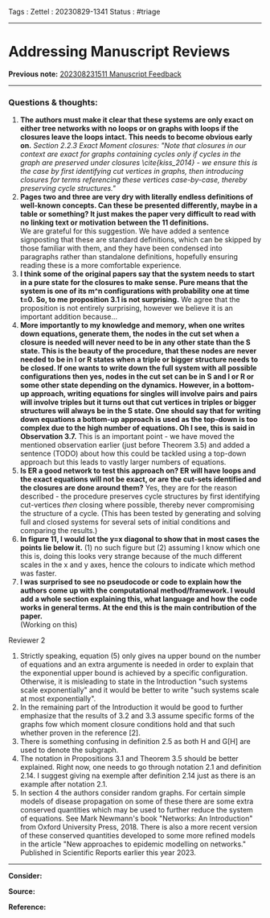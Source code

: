 Tags :
Zettel :  20230829-1341
Status : #triage 

-----

# Addressing Manuscript Reviews

**Previous note:** [202308231511 Manuscript Feedback](202308231511%20Manuscript%20Feedback.md)

-----

### Questions & thoughts:

1. **The authors must make it clear that these systems are only exact on either tree networks with no loops or on graphs with loops if the closures leave the loops intact. This needs to become obvious early on.** 
*Section 2.2.3 Exact Moment closures: "Note that closures in our context are exact for graphs containing cycles only if cycles in the graph are preserved under closures \cite{kiss_2014} - we ensure this is the case by first identifying cut vertices in graphs, then introducing closures for terms referencing these vertices case-by-case, thereby preserving cycle structures."*
2. **Pages two and three are very dry with literally endless definitions of well-known concepts. Can these be presented differently, maybe in a table or something? It just makes the paper very difficult to read with no linking text or motivation between the 11 definitions.**  
We are grateful for this suggestion. We have added a sentence signposting that these are standard definitions, which can be skipped by those familiar with them, and they have been condensed into paragraphs rather than standalone definitions, hopefully ensuring reading these is a more comfortable experience.
1. **I think some of the original papers say that the system needs to start in a pure state for the closures to make sense. Pure means that the system is one of its m^n configurations with probability one at time t=0. So, to me proposition 3.1 is not surprising.**
We agree that the proposition is not entirely surprising, however we believe it is an important addition because...
1. **More importantly to my knowledge and memory, when one writes down equations, generate them, the nodes in the cut set when a closure is needed will never need to be in any other state than the S state. This is the beauty of the procedure, that these nodes are never needed to be in I or R states when a triple or bigger structure needs to be closed. If one wants to write down the full system with all possible configurations then yes, nodes in the cut set can be in S and I or R or some other state depending on the dynamics. However, in a bottom-up approach, writing equations for singles will involve pairs and pairs will involve triples but it turns out that cut vertices in triples or bigger structures will always be in the S state. One should say that for writing down equations a bottom-up approach is used as the top-down is too complex due to the high number of equations. Oh I see, this is said in Observation 3.7.** 
This is an important point - we have moved the mentioned observation earlier (just before Theorem 3.5) and added a sentence (TODO) about how this could be tackled using a top-down approach but this leads to vastly larger numbers of equations.
1. **Is ER a good network to test this approach on? ER will have loops and the exact equations will not be exact, or are the cut-sets identified and the closures are done around them?** 
Yes, they are for the reason described - the procedure preserves cycle structures by first identifying cut-vertices _then_ closing where possible, thereby never compromising the structure of a cycle. (This has been tested by generating and solving full and closed systems for several sets of initial conditions and comparing the results.)
1. **In figure 11, I would lot the y=x diagonal to show that in most cases the points lie below it.** 
(1) no such figure but (2) assuming I know which one this is, doing this looks very strange because of the much different scales in the x and y axes, hence the colours to indicate which method was faster.
7. **I was surprised to see no pseudocode or code to explain how the authors come up with the computational method/framework. I would add a whole section explaining this, what language and how the code works in general terms. At the end this is the main contribution of the paper.**  
(Working on this)

Reviewer 2

1. Strictly speaking, equation (5) only gives na upper bound on the number of equations and an extra argumente is needed in order to explain that the exponential upper bound is achieved by a specific configuration. Otherwise, it is misleading to state in the Introduction "such systems scale exponentially" and it would be better to write "such systems scale at most exponentially".
2. In the remaining part of the Introduction it would be good to further emphasize that the results of 3.2 and 3.3 assume specific forms of the graphs fow which moment closure conditions hold and that such whether proven in the reference [2].  
3. There is something confusing in definition 2.5 as both H and G[H] are used to denote the subgraph.  
4. The notation in Propositions 3.1 and Theorem 3.5 should be better explained. Right now, one needs to go through notation 2.1 and definition 2.14. I suggest giving na exemple after definition 2.14 just as there is an example after notation 2.1.  
5. In section 4 the authors consider random graphs. For certain simple models of disease propagation on some of these there are some extra conserved quantities which may be used to further reduce the system of equations. See Mark Newmann's book "Networks: An Introduction" from Oxford University Press, 2018.  There is also a more recent version of these conserved quantities developed to some more refined models in the article "New approaches to epidemic modelling on networks." Published in Scientific Reports earlier this year 2023.  
  

-----
 
**Consider:**


**Source:** 


**Reference:** 
